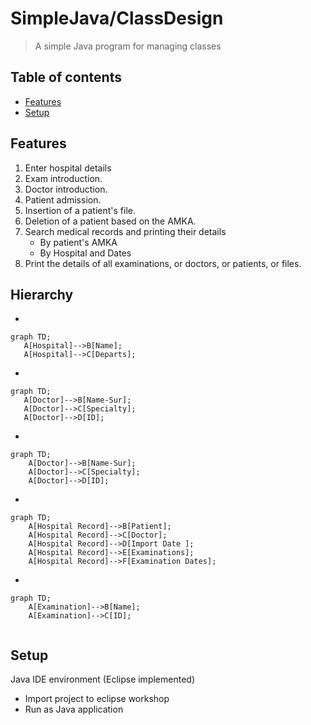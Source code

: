 # SimpleJava/ClassDesign
> A simple Java program for managing classes
 
 ## Table of contents
* [Features](#features)
* [Setup](#setup)

 

 
 ## Features
 1. Enter hospital details 
 2. Exam introduction.
 3. Doctor introduction.
 4. Patient admission.
 5. Insertion of a patient's file.
 6. Deletion of a patient based on the AMKA.
 7. Search medical records and printing their details
    * By patient's AMKA
    * By Hospital and Dates
 8. Print the details of all examinations, or doctors, or patients, or files.

## Hierarchy

*
 ```mermaid
graph TD;
    A[Hospital]-->B[Name];
    A[Hospital]-->C[Departs];

```
*
 ```mermaid
graph TD;
    A[Doctor]-->B[Name-Sur];
    A[Doctor]-->C[Specialty];
    A[Doctor]-->D[ID];

```
*
```mermaid
graph TD;
    A[Doctor]-->B[Name-Sur];
    A[Doctor]-->C[Specialty];
    A[Doctor]-->D[ID];

```
*
```mermaid
graph TD;
    A[Hospital Record]-->B[Patient];
    A[Hospital Record]-->C[Doctor];
    A[Hospital Record]-->D[Import Date ];
    A[Hospital Record]-->E[Examinations];
    A[Hospital Record]-->F[Examination Dates];

```
*
```mermaid
graph TD;
    A[Examination]-->B[Name];
    A[Examination]-->C[ID];


```

 
 ## Setup
Java IDE environment (Eclipse implemented)

* Import project to eclipse workshop
* Run as Java application


